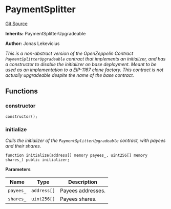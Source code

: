 # PaymentSplitter
[Git Source](https://github.com/orbland/orb/blob/2bc9cefc3aee952af3b4e1b5c06007779197cbaa/src/CustomPaymentSplitter.sol)

**Inherits:**
PaymentSplitterUpgradeable

**Author:**
Jonas Lekevicius

*This is a non-abstract version of the OpenZeppelin Contract `PaymentSplitterUpgradeable` contract that
implements an initializer, and has a constructor to disable the initializer on base deployment. Meant to be
used as an implementation to a EIP-1167 clone factory. This contract is not actually upgradeable despite
the name of the base contract.*


## Functions
### constructor


```solidity
constructor();
```

### initialize

*Calls the initializer of the `PaymentSplitterUpgradeable` contract, with payees and their shares.*


```solidity
function initialize(address[] memory payees_, uint256[] memory shares_) public initializer;
```
**Parameters**

|Name|Type|Description|
|----|----|-----------|
|`payees_`|`address[]`|  Payees addresses.|
|`shares_`|`uint256[]`|  Payees shares.|


